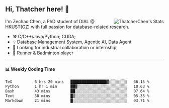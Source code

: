 ## Hi, Thatcher here! :wave:

<img align="right" src="https://github-readme-stats.vercel.app/api?username=thatcherchen&title_color=333&text_color=777" alt="ThatcherChen's Stats" >

I'm Zechao Chen, a PhD student of DIAL @ HKUST(GZ) with full passion for database-related research.

- :hammer_and_pick:  C/C++/Java/Python; CUDA;
- :bulb:  Database Management System, Agentic AI, Data Agent
- :telescope:  Looking for industrial collaboration or internship
- :seedling:  Runner & Badminton player

---

#### :bar_chart: Weekly Coding Time

<!--START_SECTION:waka-->

```txt
TeX          6 hrs 20 mins   ████████████████▓░░░░░░░░   66.15 %
Python       1 hr 1 min      ██▓░░░░░░░░░░░░░░░░░░░░░░   10.63 %
Bash         43 mins         ██░░░░░░░░░░░░░░░░░░░░░░░   07.64 %
Text         30 mins         █▒░░░░░░░░░░░░░░░░░░░░░░░   05.35 %
Markdown     21 mins         █░░░░░░░░░░░░░░░░░░░░░░░░   03.71 %
```

<!--END_SECTION:waka-->
